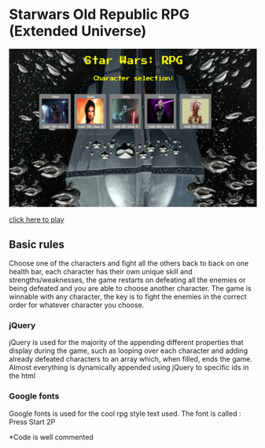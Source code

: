 # Starwars Old Republic RPG (Extended Universe)

![image](./assets/images/Readme-starwars.png)

[click here to play](https://lardiangh.github.io/Starwars-RPG/)

## Basic rules
Choose one of the characters and fight all the others back to back on one health bar, each character has their own unique skill and strengths/weaknesses, the game restarts on defeating all the enemies or being defeated and you are able to choose another character. The game is winnable with any character, the key is to fight the enemies in the correct order for whatever character you choose.

### jQuery
jQuery is used for the majority of the appending different properties that display during the game, such as looping over each character and adding already defeated characters to an array which, when filled, ends the game. Almost everything is dynamically appended using jQuery to specific ids in the html

### Google fonts
Google fonts is used for the cool rpg style text used.
The font is called : Press Start 2P

*Code is well commented